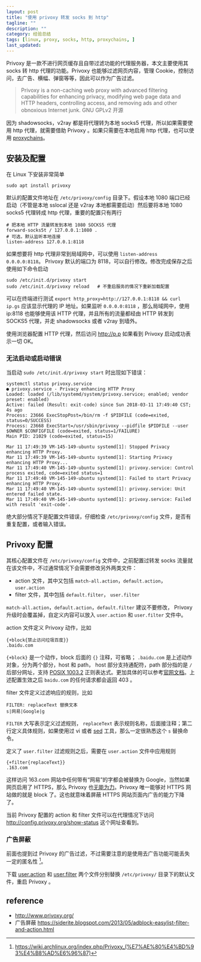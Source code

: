 ```yaml
---
layout: post
title: "使用 privoxy 转发 socks 到 http"
tagline: ""
description: ""
category: 经验总结
tags: [linux, proxy, socks, http, proxychains, ]
last_updated:
---
```


Privoxy 是一款不进行网页缓存且自带过滤功能的代理服务器，本文主要使用其 socks 转 http 代理的功能。Privoxy 也能够过滤网页内容，管理 Cookie，控制访问，去广告、横幅、弹窗等等，因此可以作为广告过滤。

> Privoxy is a non-caching web proxy with advanced filtering capabilities for enhancing privacy, modifying web page data and HTTP headers, controlling access, and removing ads and other obnoxious Internet junk.
> GNU GPLv2 开源

因为 shadowsocks，v2ray 都是将代理转为本地 socks5 代理，所以如果需要使用 http 代理，就需要借助 Privoxy 。如果只需要在本地启用 http 代理，也可以使用 [proxychains](/post/2017/02/terminal-sock5-proxy.html)。

## 安装及配置

在 Linux 下安装非常简单

    sudo apt install privoxy

默认的配置文件地址在 `/etc/privoxy/config` 目录下。假设本地 1080 端口已经启动（不管是本地 sslocal 还是 v2ray 本地都需要启动）然后要将本地 1080 socks5 代理转成 http 代理，重要的配置只有两行

    # 把本地 HTTP 流量转发到本地 1080 SOCKS5 代理
    forward-socks5t / 127.0.0.1:1080 .
    # 可选，默认监听本地连接
    listen-address 127.0.0.1:8118

如果想要将 http 代理非常到局域网中，可以使用 `listen-address 0.0.0.0:8118`。 Privoxy 默认的端口为 8118，可以自行修改。修改完成保存之后使用如下命令启动

    sudo /etc/init.d/privoxy start
    sudo /etc/init.d/privoxy reload   # 不重启服务的情况下重新加载配置

可以在终端进行测试 `export http_proxy=http://127.0.0.1:8118 && curl ip.gs` 应该显示代理的 IP 地址。如果监听 `0.0.0.0:8118` ，那么局域网中，使用 ip:8118 也能够使用该 HTTP 代理，并且所有的流量都经由 HTTP 转发到 SOCKS5 代理，并走 shadowsocks 或者 v2ray 到墙外。

使用浏览器配置 HTTP 代理，然后访问 http://p.p 如果看到 Privoxy 启动成功表示一切 OK。

### 无法启动或启动错误
当启动 `sudo /etc/init.d/privoxy start` 时出现如下错误：

    systemctl status privoxy.service
    ● privoxy.service - Privacy enhancing HTTP Proxy
    Loaded: loaded (/lib/systemd/system/privoxy.service; enabled; vendor preset: enabled)
    Active: failed (Result: exit-code) since Sun 2018-03-11 17:49:40 CST; 4s ago
    Process: 23666 ExecStopPost=/bin/rm -f $PIDFILE (code=exited, status=0/SUCCESS)
    Process: 23668 ExecStart=/usr/sbin/privoxy --pidfile $PIDFILE --user $OWNER $CONFIGFILE (code=exited, status=1/FAILURE)
    Main PID: 21029 (code=exited, status=15)

    Mar 11 17:49:39 VM-145-149-ubuntu systemd[1]: Stopped Privacy enhancing HTTP Proxy.
    Mar 11 17:49:39 VM-145-149-ubuntu systemd[1]: Starting Privacy enhancing HTTP Proxy...
    Mar 11 17:49:40 VM-145-149-ubuntu systemd[1]: privoxy.service: Control process exited, code=exited status=1
    Mar 11 17:49:40 VM-145-149-ubuntu systemd[1]: Failed to start Privacy enhancing HTTP Proxy.
    Mar 11 17:49:40 VM-145-149-ubuntu systemd[1]: privoxy.service: Unit entered failed state.
    Mar 11 17:49:40 VM-145-149-ubuntu systemd[1]: privoxy.service: Failed with result 'exit-code'.

绝大部分情况下是配置文件错误，仔细检查 `/etc/privoxy/config` 文件，是否有重复配置，或者输入错误。

## Privoxy 配置
其核心配置文件在 `/etc/privoxy/config` 文件中，之前配置过转发 socks 流量就在该文件中，不过通常情况下会需要修改另外两类文件：

- action 文件，其中又包括 `match-all.action`，`default.action`，`user.action`
- filter 文件，其中包括 `default.filter`， `user.filter`

`match-all.action`，`default.action`，`default.filter` 建议不要修改， Privoxy 升级时会覆盖掉，自定义内容可以放入 `user.action` 和 `user.filter` 文件中。

action 文件定义 Privoxy 动作，比如

    {+block{禁止访问垃圾百度}}
    .baidu.com

`{+block}` 是一个动作，block 后面的 `{}` 注释，可省略； `.baidu.com` 是上述动作对象，分为两个部分，host 和 path， host 部分支持通配符，path 部分指的是 `/` 后部分网址，支持 [POSIX 1003.2](http://en.wikipedia.org/wiki/Regular_expressions) 正则表达式。更加具体的可以参考[官网文档](http://www.privoxy.org/user-manual/actions-file.html#AF-PATTERNS)。上述配置生效之后 `baidu.com` 的任何请求都会返回 403 。

filter 文件定义过滤响应的规则，比如

    FILTER: replaceText 替换文本
    s|网易|Google|g

`FILTER` 大写表示定义过滤规则， `replaceText` 表示规则名称，后面接注释；第二行定义具体规则，如果使用过 vi 或者 [sed](/post/2015/01/linux-command-sed.html) 工具，那么一定很熟悉这个 `s` 替换命令。

定义了 `user.filter` 过滤规则之后，需要在 `user.action` 文件中应用规则

    {+filter{replaceText}}
    .163.com

这样访问 163.com 网站中任何带有“网易”的字都会被替换为 Google，当然如果网页启用了 HTTPS，那么 Privoxy 也[无能为力](https://www.privoxy.org/faq/misc.html#SSL)。Privoxy 唯一能够对 HTTPS 网站做的就是 block 了。这也就意味着屏蔽 HTTPS 网站页面内广告的能力下降了。

当前 Privoxy 配置的 action 和 filter 文件可以在代理情况下访问 <http://config.privoxy.org/show-status> 这个网址查看到。

### 广告屏蔽
前面也提到过 Privoxy 的广告过滤，不过需要注意的是使用去广告功能可能丢失一定的匿名性 [^refer]。

下载 [user.action](https://siderite.github.io/BlogHostedFiles/Privoxy/user.action) 和 [user.filter](https://siderite.github.io/BlogHostedFiles/Privoxy/user.filter) 两个文件分别替换 `/etc/privoxy/` 目录下的默认文件，重启 Privoxy 。


## reference

- <http://www.privoxy.org/>
- 广告屏蔽 <https://siderite.blogspot.com/2013/05/adblock-easylist-filter-and-action.html>

[^refer]: <https://wiki.archlinux.org/index.php/Privoxy_(%E7%AE%80%E4%BD%93%E4%B8%AD%E6%96%87)>
